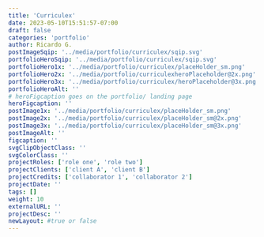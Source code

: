 ```yaml
---
title: 'Curriculex'
date: 2023-05-10T15:51:57-07:00
draft: false
categories: 'portfolio'
author: Ricardo G.
postImageSqip: '../media/portfolio/curriculex/sqip.svg'
portfolioHeroSqip: '../media/portfolio/curriculex/sqip.svg'
portfolioHero1x: '../media/portfolio/curriculex/placeHolder_sm.png'
portfolioHero2x: '../media/portfolio/curriculexheroPlaceholder@2x.png'
portfolioHero3x: '../media/portfolio/curriculex/heroPlaceholder@3x.png'
portfolioHeroAlt: ''
# heroFigcaption goes on the portfolio/ landing page
heroFigcaption: ''
postImage1x: '../media/portfolio/curriculex/placeHolder_sm.png'
postImage2x: '../media/portfolio/curriculex/placeHolder_sm@2x.png'
postImage3x: '../media/portfolio/curriculex/placeHolder_sm@3x.png'
postImageAlt: ''
figcaption: ''
svgClipObjectClass: ''
svgColorClass: ''
projectRoles: ['role one', 'role two']
projectClients: ['client A', 'client B']
projectCredits: ['collaborator 1', 'collaborator 2']
projectDate: ''
tags: []
weight: 10
externalURL: ''
projectDesc: ''
newLayout: #true or false
---
```

